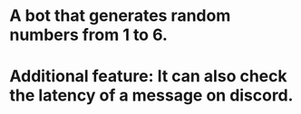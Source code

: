 # A bot that generates random numbers from 1 to 6.
# Additional feature: It can also check the latency of a message on discord.